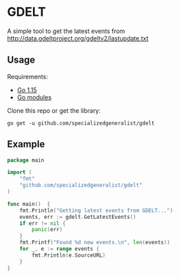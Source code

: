 # GDELT

A simple tool to get the latest events from http://data.gdeltproject.org/gdeltv2/lastupdate.txt

## Usage

Requirements:

* [Go 1.15](https://golang.org/dl/)
* [Go modules](https://blog.golang.org/using-go-modules)

Clone this repo or get the library:

```console
go get -u github.com/specializedgeneralist/gdelt
```

## Example

```go
package main

import (
	"fmt"
	"github.com/specializedgeneralist/gdelt"
)

func main()  {
	fmt.Println("Getting latest events from GDELT...")
	events, err := gdelt.GetLatestEvents()
	if err != nil {
		panic(err)
	}
	fmt.Printf("Found %d new events.\n", len(events))
	for _, e := range events {
		fmt.Println(e.SourceURL)
	}
}
```

